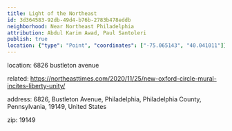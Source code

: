 ```yaml
---
title: Light of the Northeast
id: 3d364583-92db-49d4-b76b-2783b478eddb
neighborhood: Near Northeast Philadelphia
attribution: Abdul Karim Awad, Paul Santoleri
publish: true
location: {"type": "Point", "coordinates": ["-75.065143", "40.041011"]}
---
```


location: 6826 bustleton avenue


            
related: https://northeasttimes.com/2020/11/25/new-oxford-circle-mural-incites-liberty-unity/




            
address: 6826, Bustleton Avenue, Philadelphia, Philadelphia County, Pennsylvania, 19149, United States



zip: 19149



                